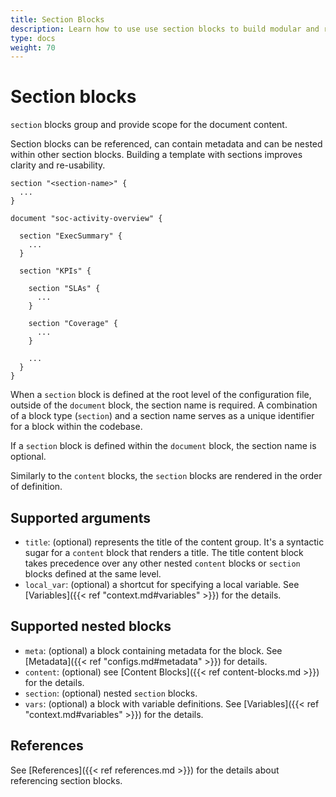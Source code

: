 ```yaml
---
title: Section Blocks
description: Learn how to use use section blocks to build modular and reusable content structures in your templates.
type: docs
weight: 70
---
```


# Section blocks

`section` blocks group and provide scope for the document content.

Section blocks can be referenced, can contain metadata and can be nested within other section
blocks. Building a template with sections improves clarity and re-usability.

```hcl
section "<section-name>" {
  ...
}

document "soc-activity-overview" {

  section "ExecSummary" {
    ...
  }

  section "KPIs" {

    section "SLAs" {
      ...
    }

    section "Coverage" {
      ...
    }

    ...
  }
}
```

When a `section` block is defined at the root level of the configuration file, outside of the `document` block, the section name is required. A combination of a block type (`section`) and a section name serves as a unique identifier for a block within the codebase.

If a `section` block is defined within the `document` block, the section name is optional.

Similarly to the `content` blocks, the `section` blocks are rendered in the order of definition.

## Supported arguments

- `title`: (optional) represents the title of the content group. It's a syntactic sugar for a
  `content` block that renders a title. The title content block takes precedence over any other
  nested `content` blocks or `section` blocks defined at the same level.
- `local_var`: (optional) a shortcut for specifying a local variable. See [Variables]({{< ref
  "context.md#variables" >}}) for the details.

## Supported nested blocks

- `meta`: (optional) a block containing metadata for the block. See [Metadata]({{< ref "configs.md#metadata" >}}) for details.
- `content`: (optional) see [Content Blocks]({{< ref content-blocks.md >}}) for the details.
- `section`: (optional) nested `section` blocks.
- `vars`: (optional) a block with variable definitions. See [Variables]({{< ref
  "context.md#variables" >}}) for the details.

## References

See [References]({{< ref references.md >}}) for the details about referencing section blocks.
